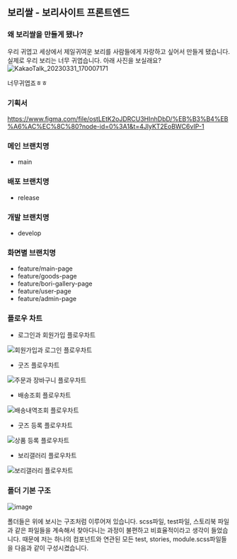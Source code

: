 ## 보리쌀 - 보리사이트 프론트엔드

### 왜 보리쌀을 만들게 됐나?
우리 귀엽고 세상에서 제일귀여운 보리를 사람들에게 자랑하고 싶어서 만들게 됐습니다. 실제로 우리 보리는 너무 귀엽습니다. 아래 사진을 보실래요? 
![KakaoTalk_20230331_170007171](https://user-images.githubusercontent.com/52379503/229061211-af0e2c3a-b9c0-4bcf-8b3c-a2a3ec0f4b28.jpg)

너무귀엽죠ㅎㅎ
### 기획서

https://www.figma.com/file/ostLEtK2oJDRCU3HInhDbD/%EB%B3%B4%EB%A6%AC%EC%8C%80?node-id=0%3A1&t=4JlyKT2EoBWC6vIP-1

### 메인 브랜치명

- main

### 배포 브랜치명

- release

### 개발 브랜치명

- develop

### 화면별 브랜치명

- feature/main-page
- feature/goods-page
- feature/bori-gallery-page
- feature/user-page
- feature/admin-page

### 플로우 차트
- 로그인과 회원가입 플로우차트

![회원가입과 로그인 플로우차트](https://user-images.githubusercontent.com/52379503/229060124-97532144-7917-46bb-be2c-e9635a18fea5.png)

- 굿즈 플로우차트

![주문과 장바구니 플로우차트](https://user-images.githubusercontent.com/52379503/229060118-d01b2df7-e2bf-4f42-b086-9cc3d08c52dd.png)

- 배송조회 플로우차트

![배송내역조회 플로우차트](https://user-images.githubusercontent.com/52379503/229060049-31577866-8efb-4a58-b2c2-d2ed16c3b27b.png)

- 굿즈 등록 플로우차트

![상품 등록 플로우차트](https://user-images.githubusercontent.com/52379503/229060092-07e1081f-4f1b-4159-9896-ebf203fc37a5.png)

- 보리갤러리 플로우차트

![보리갤러리 플로우차트](https://user-images.githubusercontent.com/52379503/229060070-a4c3fb88-ce49-4594-9352-8152a2532f28.png)


### 폴더 기본 구조
![image](https://user-images.githubusercontent.com/52379503/229061537-8080493f-c2cb-4af6-9ad5-610dd9958542.png)

폴더들은 위에 보시는 구조처럼 이루어져 있습니다. scss파일, test파일, 스토리북 파일과 같은 파일들을 계속해서 찾아다니는 과정이 불편하고 비효율적이라고 생각이 들었습니다. 때문에 저는 하나의 컴포넌트와 연관된 모든 test, stories, module.scss파일들을 다음과 같이 구성시켰습니다. 
